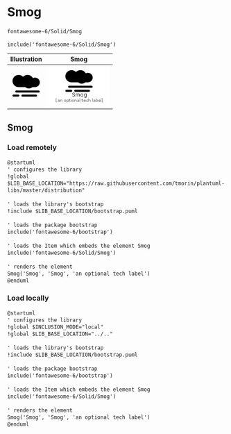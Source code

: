 # Smog


```text
fontawesome-6/Solid/Smog
```

```text
include('fontawesome-6/Solid/Smog')
```



| Illustration | Smog |
| :---: | :---: |
| ![illustration for Illustration](../../fontawesome-6/Solid/Smog.png) | ![illustration for Smog](../../fontawesome-6/Solid/Smog.Local.png) |




## Smog

### Load remotely
```plantuml
@startuml
' configures the library
!global $LIB_BASE_LOCATION="https://raw.githubusercontent.com/tmorin/plantuml-libs/master/distribution"

' loads the library's bootstrap
!include $LIB_BASE_LOCATION/bootstrap.puml

' loads the package bootstrap
include('fontawesome-6/bootstrap')

' loads the Item which embeds the element Smog
include('fontawesome-6/Solid/Smog')

' renders the element
Smog('Smog', 'Smog', 'an optional tech label')
@enduml
```

### Load locally
```plantuml
@startuml
' configures the library
!global $INCLUSION_MODE="local"
!global $LIB_BASE_LOCATION="../.."

' loads the library's bootstrap
!include $LIB_BASE_LOCATION/bootstrap.puml

' loads the package bootstrap
include('fontawesome-6/bootstrap')

' loads the Item which embeds the element Smog
include('fontawesome-6/Solid/Smog')

' renders the element
Smog('Smog', 'Smog', 'an optional tech label')
@enduml
```

